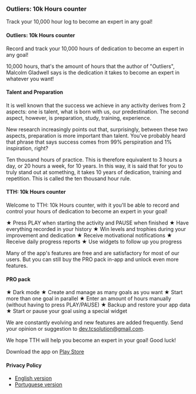 ### Outliers: 10k Hours counter

Track your 10,000 hour log to become an expert in any goal!

#### Outliers: 10k Hours counter

Record and track your 10,000 hours of dedication to become an expert in any goal!

10,000 hours, that's the amount of hours that the author of "Outliers", Malcolm Gladwell says is the dedication it takes to become an expert in whatever you want!

#### Talent and Preparation

It is well known that the success we achieve in any activity derives from 2 aspects: one is talent, what is born with us, our predestination. The second aspect, however, is preparation, study, training, experience.

New research increasingly points out that, surprisingly, between these two aspects, preparation is more important than talent. You've probably heard that phrase that says success comes from 99% perspiration and 1% inspiration, right?

Ten thousand hours of practice. This is therefore equivalent to 3 hours a day, or 20 hours a week, for 10 years. In this way, it is said that for you to truly stand out at something, it takes 10 years of dedication, training and repetition. This is called the ten thousand hour rule.

#### TTH: 10k Hours counter

Welcome to TTH: 10k Hours counter, with it you'll be able to record and control your hours of dedication to become an expert in your goal!

★  Press PLAY when starting the activity and PAUSE when finished
★  Have everything recorded in your history
★  Win levels and trophies during your improvement and dedication
★  Receive motivational notifications
★  Receive daily progress reports
★  Use widgets to follow up you progress

Many of the app's features are free and are satisfactory for most of our users. But you can still buy the PRO pack in-app and unlock even more features.

#### PRO pack

★  Dark mode
★  Create and manage as many goals as you want
★  Start more than one goal in parallel
★  Enter an amount of hours manually (without having to press PLAY/PAUSE)
★  Backup and restore your app data
★  Start or pause your goal using a special widget

We are constantly evolving and new features are added frequently.
Send your opinion or suggestion to dev.tcsolution@gmail.com.

We hope TTH will help you become an expert in your goal! Good luck!  

Download the app on [Play Store](https://play.google.com/store/apps/details?id=tech.tcsolution.tth)  

#### Privacy Policy

* [English version](../privacyPolicy/privacy_policy-en.md)  
* [Portuguese version](../privacyPolicy/privacy_policy-pt.md)  
